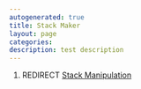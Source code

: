 ```yaml
---
autogenerated: true
title: Stack Maker
layout: page
categories: 
description: test description
---
```


1.  REDIRECT [Stack Manipulation](Stack_Manipulation)
